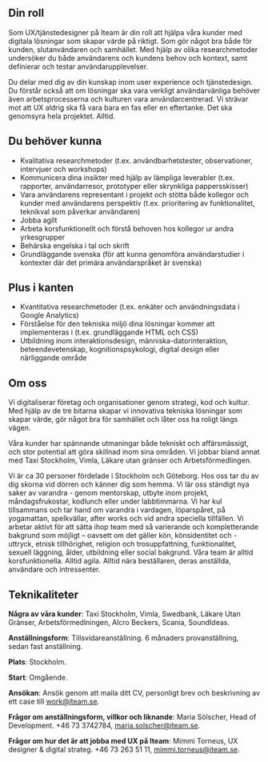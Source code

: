 ## Din roll
Som UX/tjänstedesigner på Iteam är din roll att hjälpa våra kunder med digitala lösningar som skapar värde på riktigt. Som gör något bra både för kunden, slutanvändaren och samhället. Med hjälp av olika researchmetoder undersöker du både användarens och kundens behov och kontext, samt definierar och testar användarupplevelser.

Du delar med dig av din kunskap inom user experience och tjänstedesign. Du förstår också att om lösningar ska vara verkligt användarvänliga behöver även arbetsprocesserna och kulturen vara användarcentrerad. Vi strävar mot att UX aldrig ska få vara bara en fas eller en eftertanke. Det ska genomsyra hela projektet. Alltid.

## Du behöver kunna
* Kvalitativa researchmetoder (t.ex. användbarhetstester, observationer, intervjuer och workshops)
* Kommunicera dina insikter med hjälp av lämpliga leverabler (t.ex. rapporter, användarresor, prototyper eller skrynkliga pappersskisser)
* Vara användarens representant i projekt och stötta både kollegor och kunder med användarens perspektiv (t.ex. prioritering av funktionalitet, teknikval som påverkar användaren)
* Jobba agilt
* Arbeta korsfunktionellt och förstå behoven hos kollegor ur andra yrkesgrupper
* Behärska engelska i tal och skrift
* Grundläggande svenska (för att kunna genomföra användarstudier i kontexter där det primära användarspråket är svenska)

## Plus i kanten

* Kvantitativa researchmetoder (t.ex. enkäter och användningsdata i Google Analytics)
* Förståelse för den tekniska miljö dina lösningar kommer att implementeras i (t.ex. grundläggande HTML och CSS)
* Utbildning inom interaktionsdesign, människa-datorinteraktion, beteendevetenskap, kognitionspsykologi, digital design eller närliggande område

## Om oss
Vi digitaliserar företag och organisationer genom strategi, kod och kultur. Med hjälp av de tre bitarna skapar vi innovativa tekniska lösningar som skapar värde, gör något bra för samhället och låter oss ha roligt längs vägen.

Våra kunder har spännande utmaningar både tekniskt och affärsmässigt, och stor potential att göra skillnad inom sina områden. Vi jobbar bland annat med Taxi Stockholm, Vimla, Läkare utan gränser och Arbetsförmedlingen.

Vi är ca 30 personer fördelade i Stockholm och Göteborg. Hos oss tar du av dig skorna vid dörren och känner dig som hemma. Vi lär oss ständigt nya saker av varandra - genom mentorskap, utbyte inom projekt, måndagsfrukostar, kodlunch eller under labbtimmarna. Vi har kul tillsammans och tar hand om varandra i vardagen, löparspåret, på yogamattan, spelkvällar, after works och vid andra speciella tillfällen. Vi arbetar aktivt för att sätta ihop team med så varierande och kompletterande bakgrund som möjligt – oavsett om det gäller kön, könsidentitet och -uttryck, etnisk tillhörighet, religion och trosuppfattning, funktionalitet, sexuell läggning, ålder, utbildning eller social bakgrund. Våra team är alltid korsfunktionella. Alltid agila. Alltid nära beställaren, deras anställda, användare och intressenter.

## Teknikaliteter

**Några av våra kunder**: Taxi Stockholm, Vimla, Swedbank, Läkare Utan Gränser, Arbetsförmedlningen, Alcro Beckers, Scania, SoundIdeas.

**Anställningsform**: Tillsvidareanställning. 6 månaders provanställning, sedan fast anställning.

**Plats**: Stockholm.

**Start**: Omgående.

**Ansökan**: Ansök genom att maila ditt CV, personligt brev och beskrivning av ett case till [work@iteam.se](mailto:work@iteam.se).

**Frågor om anställningsform, villkor och liknande**: Maria Sölscher, Head of Development. +46 73 3742784, [maria.solscher@iteam.se](mailto:maria.solscher@iteam.se).

**Frågor om hur det är att jobba med UX på Iteam**: Mimmi Torneus, UX designer & digital strateg. +46 73 263 51 11, [mimmi.torneus@iteam.se](mailto:mimmi.torneus@iteam.se).
